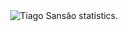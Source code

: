 <div style="text-align: center;"><img src="https://github-readme-stats.vercel.app/api?username=tiagosansao&show_icons=true&theme=radical" alt="Tiago Sansão statistics." /></div>
